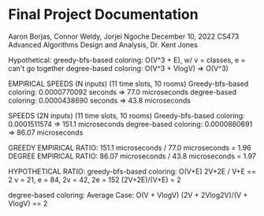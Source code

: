 # Final Project Documentation
Aaron Borjas, Connor Weldy, Jorjei Ngoche
December 10, 2022
CS473 Advanced Algorithms Design and Analysis, Dr. Kent Jones

Hypothetical:
greedy-bfs-based coloring: O(V^3 + E), w/ v = classes, e = can't go together
degree-based coloring: O(V^3 + VlogV) => O(V^3)

EMPIRICAL SPEEDS (N inputs) (11 time slots, 10 rooms)
Greedy-bfs-based coloring: 0.0000770092 seconds => 77.0 microseconds
degree-based coloring: 0.0000438690 seconds => 43.8 microseconds

SPEEDS (2N inputs) (11 time slots, 10 rooms)
Greedy-bfs-based coloring: 0.0001511574 => 151.1 microseconds
degree-based coloring: 0.0000860691 => 86.07 microseconds

GREEDY EMPIRICAL RATIO:
151.1 microseconds / 77.0 microseconds = 1.96
DEGREE EMPIRICAL RATIO:
86.07 microseconds / 43.8 microseconds = 1.97


HYPOTHETICAL RATIO: 
greedy-bfs-based coloring: O(V+E)
2V+2E / V+E == 2
v = 21, e = 84, 2v = 42, 2e = 152 (2V+2E)/(V+E) = 2

degree-based coloring: Average Case: O(V + VlogV)
(2V + 2Vlog2V)/(V + VlogV) == 2


